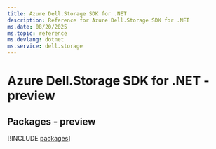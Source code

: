 ```yaml
---
title: Azure Dell.Storage SDK for .NET
description: Reference for Azure Dell.Storage SDK for .NET
ms.date: 08/20/2025
ms.topic: reference
ms.devlang: dotnet
ms.service: dell.storage
---
```

# Azure Dell.Storage SDK for .NET - preview
## Packages - preview
[!INCLUDE [packages](dell.storage-index.md)]
